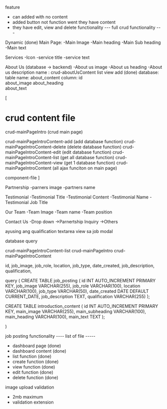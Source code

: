 feature 
- can added with no content
- added button not function went they have content
- they have edit, view and delete functionality
--- full crud functionality ---


Dynamic (done)
Main Page:
-Main Image
-Main heading
-Main Sub heading
-Main text


Services
-Icon
-service title
-service text

About Us (database -> backend)
-About us image
-About us heading
-About us description
name : 
crud-aboutUsContent
list
view
add (done)
database:
table name: about_content
column:
id	
about_image	
about_heading	
about_text	
	



[
# crud content file
crud-mainPageIntro (crud main page)

crud-mainPageIntroContent-add (add database function)
crud-mainPageIntroContent-delete (delete database function)
crud-mainPageIntroContent-edit (edit database function)
crud-mainPageIntroContent-list (get all database function)
crud-mainPageIntroContent-view (get 1 database function)
crud-mainPageIntroContent (all ajax funciton on main page)

component-file
]

Partnership
-parners image
-partners name

Testimonial
-Testimonial Title
-Testimonial Content
-Testimonial Name
-Testimonial Job Title

Our Team
-Team Image
-Team name
-Team position

Contact Us
-Drop down
->Parnertship Inquiry
->Others

ayusing ang qualification  textarea view sa job modal

database query

crud-mainPageIntroContent-list
crud-mainPageIntro
crud-mainPageIntroContent


id,
job_image,
job_role,
location,
job_type,
date_created,
job_description,
qualification,

query (
CREATE TABLE job_posting (
    id INT AUTO_INCREMENT PRIMARY KEY,
    job_image VARCHAR(255),
    job_role VARCHAR(100),
    location VARCHAR(100),
    job_type VARCHAR(50),
    date_created DATE DEFAULT CURRENT_DATE,
    job_description TEXT,
    qualification VARCHAR(255)
);


CREATE TABLE introduction_content (
    id INT AUTO_INCREMENT PRIMARY KEY,
    main_image VARCHAR(255),
    main_subheading VARCHAR(100),
    main_heading VARCHAR(100),
    main_text TEXT
);

)



job posting functionality
---- list of file -----
- dashboard page (done)
- dashboard content (done)
- list function (done)
- create function  (done)
- view function  (done)
- edit function (done)
- delete function (done)

image upload validation
- 2mb maximum
- validation extension 